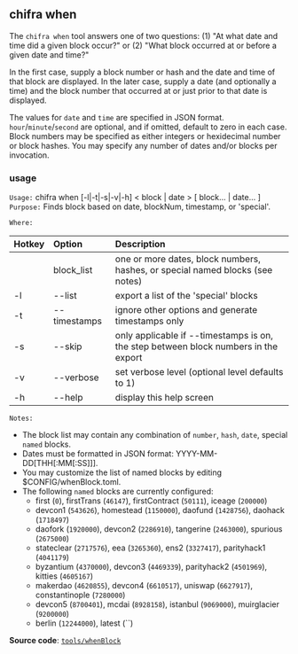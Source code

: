 ## chifra when

The `chifra when` tool answers one of two questions: (1) "At what date and time did a given block occur?" or (2) "What block occurred at or before a given date and time?"

In the first case, supply a block number or hash and the date and time of that block are displayed. In the later case, supply a date (and optionally a time) and the block number that occurred at or just prior to that date is displayed.

The values for `date` and `time` are specified in JSON format. `hour`/`minute`/`second` are optional, and if omitted, default to zero in each case. Block numbers may be specified as either integers or hexidecimal number or block hashes. You may specify any number of dates and/or blocks per invocation.

### usage

`Usage:`    chifra when [-l|-t|-s|-v|-h] &lt; block | date &gt; [ block... | date... ]  
`Purpose:`  Finds block based on date, blockNum, timestamp, or 'special'.

`Where:`  

| Hotkey | Option | Description |
| :----- | :----- | :---------- |
|  | block_list | one or more dates, block numbers, hashes, or special named blocks (see notes) |
| -l | --list | export a list of the 'special' blocks |
| -t | --timestamps | ignore other options and generate timestamps only |
| -s | --skip <num> | only applicable if --timestamps is on, the step between block numbers in the export |
| -v | --verbose | set verbose level (optional level defaults to 1) |
| -h | --help | display this help screen |

`Notes:`

- The block list may contain any combination of `number`, `hash`, `date`, special `named` blocks.
- Dates must be formatted in JSON format: YYYY-MM-DD[THH[:MM[:SS]]].
- You may customize the list of named blocks by editing $CONFIG/whenBlock.toml.
- The following `named` blocks are currently configured:
  - first (`0`), firstTrans (`46147`), firstContract (`50111`), iceage (`200000`)
  - devcon1 (`543626`), homestead (`1150000`), daofund (`1428756`), daohack (`1718497`)
  - daofork (`1920000`), devcon2 (`2286910`), tangerine (`2463000`), spurious (`2675000`)
  - stateclear (`2717576`), eea (`3265360`), ens2 (`3327417`), parityhack1 (`4041179`)
  - byzantium (`4370000`), devcon3 (`4469339`), parityhack2 (`4501969`), kitties (`4605167`)
  - makerdao (`4620855`), devcon4 (`6610517`), uniswap (`6627917`), constantinople (`7280000`)
  - devcon5 (`8700401`), mcdai (`8928158`), istanbul (`9069000`), muirglacier (`9200000`)
  - berlin (`12244000`), latest (``)

**Source code**: [`tools/whenBlock`](https://github.com/TrueBlocks/trueblocks-core/tree/master/src/tools/whenBlock)

